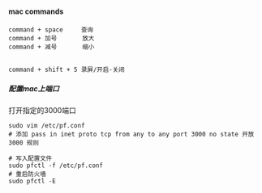 #### mac commands
```
command + space     查询
command + 加号       放大
command + 减号       缩小


command + shift + 5 录屏/开启-关闭
```


##### 配置mac上端口
打开指定的3000端口
```
sudo vim /etc/pf.conf
# 添加 pass in inet proto tcp from any to any port 3000 no state 开放3000 规则

# 写入配置文件
sudo pfctl -f /etc/pf.conf
# 重启防火墙
sudo pfctl -E
```

